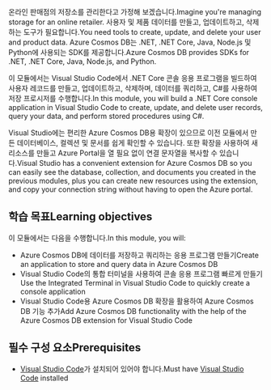 <span data-ttu-id="08068-101">온라인 판매점의 저장소를 관리한다고 가정해 보겠습니다.</span><span class="sxs-lookup"><span data-stu-id="08068-101">Imagine you're managing storage for an online retailer.</span></span> <span data-ttu-id="08068-102">사용자 및 제품 데이터를 만들고, 업데이트하고, 삭제하는 도구가 필요합니다.</span><span class="sxs-lookup"><span data-stu-id="08068-102">You need tools to create, update, and delete your user and product data.</span></span> <span data-ttu-id="08068-103">Azure Cosmos DB는 .NET, .NET Core, Java, Node.js 및 Python에 사용되는 SDK를 제공합니다.</span><span class="sxs-lookup"><span data-stu-id="08068-103">Azure Cosmos DB provides SDKs for .NET, .NET Core, Java, Node.js, and Python.</span></span>

<span data-ttu-id="08068-104">이 모듈에서는 Visual Studio Code에서 .NET Core 콘솔 응용 프로그램을 빌드하여 사용자 레코드를 만들고, 업데이트하고, 삭제하며, 데이터를 쿼리하고, C#를 사용하여 저장 프로시저를 수행합니다.</span><span class="sxs-lookup"><span data-stu-id="08068-104">In this module, you will build a .NET Core console application in Visual Studio Code to create, update, and delete user records, query your data, and perform stored procedures using C#.</span></span>

<span data-ttu-id="08068-105">Visual Studio에는 편리한 Azure Cosmos DB용 확장이 있으므로 이전 모듈에서 만든 데이터베이스, 컬렉션 및 문서를 쉽게 확인할 수 있습니다. 또한 확장을 사용하여 새 리소스를 만들고 Azure Portal을 열 필요 없이 연결 문자열을 복사할 수 있습니다.</span><span class="sxs-lookup"><span data-stu-id="08068-105">Visual Studio has a convenient extension for Azure Cosmos DB so you can easily see the database, collection, and documents you created in the previous modules, plus you can create new resources using the extension, and copy your connection string without having to open the Azure portal.</span></span>

## <a name="learning-objectives"></a><span data-ttu-id="08068-106">학습 목표</span><span class="sxs-lookup"><span data-stu-id="08068-106">Learning objectives</span></span>

<span data-ttu-id="08068-107">이 모듈에서는 다음을 수행합니다.</span><span class="sxs-lookup"><span data-stu-id="08068-107">In this module, you will:</span></span>  

- <span data-ttu-id="08068-108">Azure Cosmos DB에 데이터를 저장하고 쿼리하는 응용 프로그램 만들기</span><span class="sxs-lookup"><span data-stu-id="08068-108">Create an application to store and query data in Azure Cosmos DB</span></span>
- <span data-ttu-id="08068-109">Visual Studio Code의 통합 터미널을 사용하여 콘솔 응용 프로그램 빠르게 만들기</span><span class="sxs-lookup"><span data-stu-id="08068-109">Use the Integrated Terminal in Visual Studio Code to quickly create a console application</span></span>
- <span data-ttu-id="08068-110">Visual Studio Code용 Azure Cosmos DB 확장을 활용하여 Azure Cosmos DB 기능 추가</span><span class="sxs-lookup"><span data-stu-id="08068-110">Add Azure Cosmos DB functionality with the help of the Azure Cosmos DB extension for Visual Studio Code</span></span>

## <a name="prerequisites"></a><span data-ttu-id="08068-111">필수 구성 요소</span><span class="sxs-lookup"><span data-stu-id="08068-111">Prerequisites</span></span>

- <span data-ttu-id="08068-112">[Visual Studio Code](https://code.visualstudio.com/)가 설치되어 있어야 합니다.</span><span class="sxs-lookup"><span data-stu-id="08068-112">Must have [Visual Studio Code](https://code.visualstudio.com/) installed</span></span>